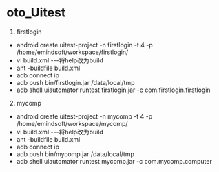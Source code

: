 # oto_Uitest
1. firstlogin
 - android create uitest-project -n firstlogin -t 4 -p /home/emindsoft/workspace/firstlogin/
 - vi build.xml ---将help改为build
 - ant -buildfile build.xml
 - adb connect ip
 - adb push bin/firstlogin.jar /data/local/tmp
 - adb shell uiautomator runtest firstlogin.jar -c com.firstlogin.firstlogin

2. mycomp
 - android create uitest-project -n mycomp -t 4 -p /home/emindsoft/workspace/mycomp/
 - vi build.xml ---将help改为build
 - ant -buildfile build.xml
 - adb connect ip
 - adb push bin/mycomp.jar /data/local/tmp
 - adb shell uiautomator runtest mycomp.jar -c com.mycomp.computer

